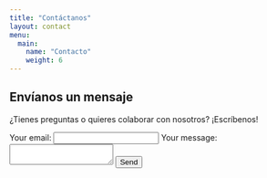 ```yaml
---
title: "Contáctanos"
layout: contact
menu:
  main:
    name: "Contacto"
    weight: 6
---
```


## Envíanos un mensaje

¿Tienes preguntas o quieres colaborar con nosotros? ¡Escríbenos!

<!-- modify this form HTML and place wherever you want your form -->
<form
  action="https://formspree.io/f/xvgkwkrl"
  method="POST"
>
  <label>
    Your email:
    <input type="email" name="email">
  </label>
  <label>
    Your message:
    <textarea name="message"></textarea>
  </label>
  <!-- your other form fields go here -->
  <button type="submit">Send</button>
</form>